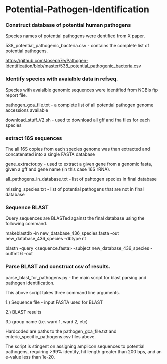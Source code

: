 # Potential-Pathogen-Identification


### Construct database of potential human pathogens
Species names of potential pathogens were dentified from X paper.

538_potential_pathogenic_bacteria.csv - contains the complete list of potential pathogens.

https://github.com/Joseph7e/Pathogen-Identification/blob/master/538_potential_pathogenic_bacteria.csv



### Identify species with avaialble data in refseq.
Species with avaialble genomic sequences were identified from NCBIs ftp report file.

pathogen_gca_file.txt - a complete list of all potential pathogen genome accessions available

download_stuff_V2.sh - used to download all gff and fna files for each species



### extract 16S sequences
The all 16S copies from each species genome was than extracted and concatenated into a single FASTA database 

gene_extractor.py - used to extract a given gene from a genomic fasta, given a gff and gene name (in this case 16S rRNA).


all_pathogens_in_database.txt - list of pahtogen species in final database

missing_species.txt - list of potential pathogens that are not in final database


### Sequence BLAST
Query sequences are BLASTed against the final database using the following command.

makeblastdb -in new_database_436_species.fasta -out new_database_436_species -dbtype nt

blastn -query <sequence.fasta> -subject new_database_436_species -outfmt 6 -out <outname>
  


### Parse BLAST and construct csv of results.
parse_blast_for_pathogens.py - the main script for blast parsing and pathogen identification.

This above script takes three command line arguments. 

1.) Sequence file - input FASTA used for BLAST

2.) BLAST results

3.) group name (i.e. ward 1, ward 2, etc)

Hardcoded are paths to the pathogen_gca_file.txt and enteric_specific_pathogens.csv files above.

The script is stingent on assigning amplicon sequences to potential pathogens, requiring >99% identity, hit length greater than 200 bps, and an e-value less than 1e-20.


